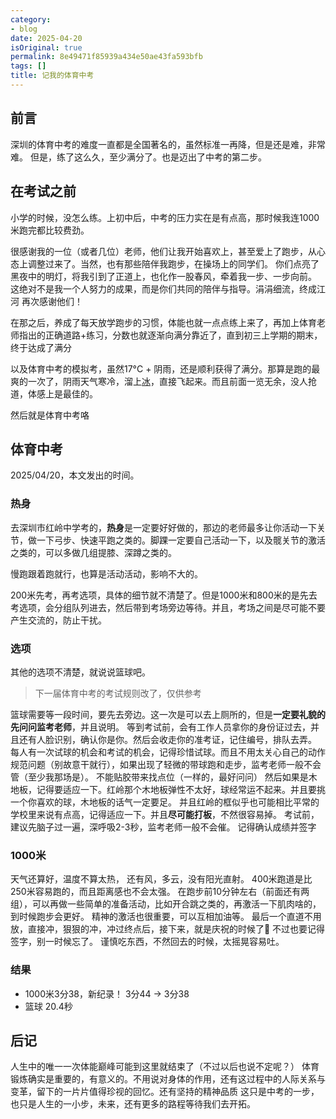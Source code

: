 ```yaml
---
category:
- blog
date: 2025-04-20
isOriginal: true
permalink: 8e49471f85939a434e50ae43fa593bfb
tags: []
title: 记我的体育中考
---
```

## 前言
深圳的体育中考的难度一直都是全国著名的，虽然标准一再降，但是还是难，非常难。
但是，练了这么久，至少满分了。也是迈出了中考的第二步。
## 在考试之前
小学的时候，没怎么练。上初中后，中考的压力实在是有点高，那时候我连1000米跑完都比较费劲。

很感谢我的一位（或者几位）老师，他们让我开始喜欢上，甚至爱上了跑步，从心态上调整过来了。当然，也有那些陪伴我跑步，在操场上的同学们。
你们点亮了黑夜中的明灯，将我引到了正道上，也化作一股春风，牵着我一步、一步向前。
这绝对不是我一个人努力的成果，而是你们共同的陪伴与指导。涓涓细流，终成江河
再次感谢他们！

在那之后，养成了每天放学跑步的习惯，体能也就一点点练上来了，再加上体育老师指出的正确道路+练习，分数也就逐渐向满分靠近了，直到初三上学期的期末，终于达成了满分

以及体育中考的模拟考，虽然17°C + 阴雨，还是顺利获得了满分。那算是跑的最爽的一次了，阴雨天气寒冷，溜上[冰](https://www.bilibili.com/video/BV1ox4y1e71S/?spm_id_from=333.337.search-card.all.click)，直接飞起来。而且前面一览无余，没人抢道，体感上是最佳的。

然后就是体育中考咯
## 体育中考
2025/04/20，本文发出的时间。
### 热身
去深圳市红岭中学考的，**热身**是一定要好好做的，那边的老师最多让你活动一下关节，做一下弓步、快速平跑之类的。脚踝一定要自己活动一下，以及髋关节的激活之类的，可以多做几组提膝、深蹲之类的。

慢跑跟着跑就行，也算是活动活动，影响不大的。

200米先考，再考选项，具体的细节就不清楚了。但是1000米和800米的是先去考选项，会分组队列进去，然后带到考场旁边等待。并且，考场之间是尽可能不要产生交流的，防止干扰。
### 选项
其他的选项不清楚，就说说篮球吧。
> 下一届体育中考的考试规则改了，仅供参考

篮球需要等一段时间，要先去旁边。这一次是可以去上厕所的，但是**一定要礼貌的先问问监考老师**，并且说明。
等到考试前，会有工作人员拿你的身份证过去，并且还有人脸识别，确认你是你。然后会收走你的准考证，记住编号，排队去弄。
每人有一次试球的机会和考试的机会，记得珍惜试球。而且不用太关心自己的动作规范问题（别故意干就行），如果出现了轻微的带球跑和走步，监考老师一般不会管（至少我那场是）。
不能贴胶带来找点位（一样的，最好问问）
然后如果是木地板，记得要适应一下。红岭那个木地板弹性不太好，球经常运不起来。并且要挑一个你喜欢的球，木地板的话气一定要足。
并且红岭的框似乎也可能相比平常的学校里来说有点高，记得适应一下。并且**尽可能打板**，不然很容易掉。
考试前，建议先脑子过一遍，深呼吸2-3秒，监考老师一般不会催。
记得确认成绩并签字
### 1000米
天气还算好，温度不算太热， 还有风，多云，没有阳光直射。
400米跑道是比250米容易跑的，而且距离感也不会太强。
在跑步前10分钟左右（前面还有两组），可以再做一些简单的准备活动，比如开合跳之类的，再激活一下肌肉啥的，到时候跑步会更好。
精神的激活也很重要，可以互相加油等。
最后一个直道不用放，直接冲，狠狠的冲，冲过终点后，接下来，就是庆祝的时候了🎉
不过也要记得签字，别一时候忘了。
谨慎吃东西，不然回去的时候，太摇晃容易吐。
### 结果
- 1000米3分38，新纪录！ 3分44 -> 3分38
- 篮球 20.4秒
## 后记
人生中的唯一一次体能巅峰可能到这里就结束了（不过以后也说不定呢？）
体育锻炼确实是重要的，有意义的。不用说对身体的作用，还有这过程中的人际关系与变革，留下的一片片值得珍视的回忆。还有坚持的精神品质
这只是中考的一步，也只是人生的一小步，未来，还有更多的路程等待我们去开拓。